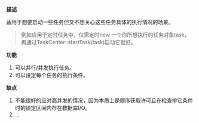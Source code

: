 **描述**

适用于想要启动一些任务但又不想关心这些任务具体的执行情况的场景。

> 例如应用于定时任务中，仅需定时new 一个你所想执行的任务对象task，再通过TaskCenter::startTask(task)启动它就好。

**功能**

1. 可以并行/并发执行任务。
2. 可以设定每个任务的执行条件。

**缺点**

1. 不能很好的应对高并发的情况，因为本质上是顺序获取许可且在检查排它条件时的锁定区间内存在数据库I/O。
2. ...